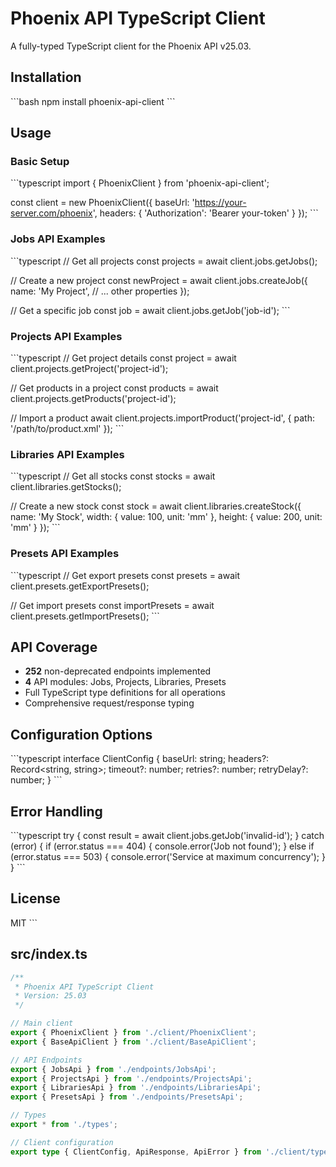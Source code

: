 # Phoenix API TypeScript Client

A fully-typed TypeScript client for the Phoenix API v25.03.

## Installation

\`\`\`bash
npm install phoenix-api-client
\`\`\`

## Usage

### Basic Setup

\`\`\`typescript
import { PhoenixClient } from 'phoenix-api-client';

const client = new PhoenixClient({
  baseUrl: 'https://your-server.com/phoenix',
  headers: {
    'Authorization': 'Bearer your-token'
  }
});
\`\`\`

### Jobs API Examples

\`\`\`typescript
// Get all projects
const projects = await client.jobs.getJobs();

// Create a new project
const newProject = await client.jobs.createJob({
  name: 'My Project',
  // ... other properties
});

// Get a specific job
const job = await client.jobs.getJob('job-id');
\`\`\`

### Projects API Examples

\`\`\`typescript
// Get project details
const project = await client.projects.getProject('project-id');

// Get products in a project
const products = await client.projects.getProducts('project-id');

// Import a product
await client.projects.importProduct('project-id', {
  path: '/path/to/product.xml'
});
\`\`\`

### Libraries API Examples

\`\`\`typescript
// Get all stocks
const stocks = await client.libraries.getStocks();

// Create a new stock
const stock = await client.libraries.createStock({
  name: 'My Stock',
  width: { value: 100, unit: 'mm' },
  height: { value: 200, unit: 'mm' }
});
\`\`\`

### Presets API Examples

\`\`\`typescript
// Get export presets
const presets = await client.presets.getExportPresets();

// Get import presets
const importPresets = await client.presets.getImportPresets();
\`\`\`

## API Coverage

- **252** non-deprecated endpoints implemented
- **4** API modules: Jobs, Projects, Libraries, Presets
- Full TypeScript type definitions for all operations
- Comprehensive request/response typing

## Configuration Options

\`\`\`typescript
interface ClientConfig {
  baseUrl: string;
  headers?: Record<string, string>;
  timeout?: number;
  retries?: number;
  retryDelay?: number;
}
\`\`\`

## Error Handling

\`\`\`typescript
try {
  const result = await client.jobs.getJob('invalid-id');
} catch (error) {
  if (error.status === 404) {
    console.error('Job not found');
  } else if (error.status === 503) {
    console.error('Service at maximum concurrency');
  }
}
\`\`\`

## License

MIT
\`\`\`

## src/index.ts
```typescript
/**
 * Phoenix API TypeScript Client
 * Version: 25.03
 */

// Main client
export { PhoenixClient } from './client/PhoenixClient';
export { BaseApiClient } from './client/BaseApiClient';

// API Endpoints
export { JobsApi } from './endpoints/JobsApi';
export { ProjectsApi } from './endpoints/ProjectsApi';
export { LibrariesApi } from './endpoints/LibrariesApi';
export { PresetsApi } from './endpoints/PresetsApi';

// Types
export * from './types';

// Client configuration
export type { ClientConfig, ApiResponse, ApiError } from './client/types';
